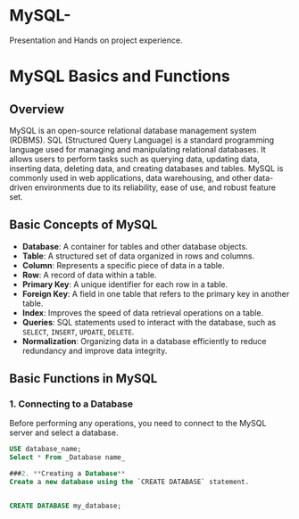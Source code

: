 # MySQL-
Presentation and Hands on project experience.
# MySQL Basics and Functions

## Overview
MySQL is an open-source relational database management system (RDBMS). SQL (Structured Query Language) is a standard programming language used for managing and manipulating relational databases. It allows users to perform tasks such as querying data, updating data, inserting data, deleting data, and creating databases and tables. MySQL is commonly used in web applications, data warehousing, and other data-driven environments due to its reliability, ease of use, and robust feature set.

## Basic Concepts of MySQL
- **Database**: A container for tables and other database objects.
- **Table**: A structured set of data organized in rows and columns.
- **Column**: Represents a specific piece of data in a table.
- **Row**: A record of data within a table.
- **Primary Key**: A unique identifier for each row in a table.
- **Foreign Key**: A field in one table that refers to the primary key in another table.
- **Index**: Improves the speed of data retrieval operations on a table.
- **Queries**: SQL statements used to interact with the database, such as `SELECT`, `INSERT`, `UPDATE`, `DELETE`.
- **Normalization**: Organizing data in a database efficiently to reduce redundancy and improve data integrity.

## Basic Functions in MySQL

### 1. Connecting to a Database
Before performing any operations, you need to connect to the MySQL server and select a database.

```sql
USE database_name;
Select * From _Database name_

###2. **Creating a Database**
Create a new database using the `CREATE DATABASE` statement.


CREATE DATABASE my_database;
